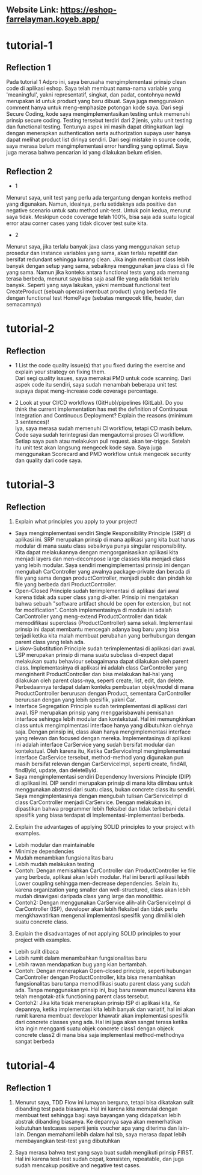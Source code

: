 ## Website Link: https://eshop-farrelayman.koyeb.app/

# tutorial-1

## Reflection 1
Pada tutorial 1 Adpro ini, saya berusaha mengimplementasi prinsip clean code di aplikasi eshop. Saya telah membuat nama-nama variable yang 'meaningful', yakni representatif, singkat, dan padat, contohnya newId merupakan id untuk product yang baru dibuat. Saya juga menggunakan comment hanya untuk meng-emphasize potongan kode saya. Dari segi Secure Coding, kode saya mengimplementasikan testing untuk memenuhi prinsip secure coding. Testing tersebut terdiri dari 2 jenis, yaitu unit testing dan functional testing. Tentunya aspek ini masih dapat ditingkatkan lagi dengan menerapkan authentication serta authorization supaya user hanya dapat melihat product list dirinya sendiri. Dari segi mistake in source code, saya merasa belum mengimplementasi error handling yang optimal. Saya juga merasa bahwa pencarian id yang dilakukan belum efisien.

## Reflection 2

- 1 <br>

Menurut saya, unit test yang perlu ada tergantung dengan konteks method yang digunakan. Namun, idealnya, perlu setidaknya ada positive dan negative scenario untuk satu method unit-test. Untuk poin kedua, menurut saya tidak. Meskipun code coverage telah 100%, bisa saja ada suatu logical error atau corner cases yang tidak dicover test suite kita. <br>

- 2 <br>

Menurut saya, jika terlalu banyak java class yang menggunakan setup prosedur dan instance variables yang sama, akan terlalu repetitif dan bersifat redundant sehingga kurang clean. Jika ingin membuat class lebih banyak dengan setup yang sama, sebaiknya menggunakan java class di file yang sama. Namun jika konteks antara functional tests yang ada memang terasa berbeda, menurut saya bisa saja asal file yang ada tidak terlalu banyak. Seperti yang saya lakukan, yakni membuat functional test CreateProduct (sebuah operasi membuat product) yang berbeda file dengan functional test HomePage (sebatas mengecek title, header, dan semacamnya)
  
# tutorial-2

## Reflection
- 1 List the code quality issue(s) that you fixed during the exercise and explain your strategy on fixing them. <br>
  Dari segi quality issues, saya memakai PMD untuk code scanning. Dari aspek code itu sendiri, saya sudah menambah beberapa unit test supaya dapat meng-increase code coverage percentage.


- 2 Look at your CI/CD workflows (GitHub)/pipelines (GitLab). Do you think the current implementation has met the definition of Continuous Integration and Continuous Deployment? Explain the reasons (minimum 3 sentences)! <br>
Iya, saya merasa sudah memenuhi CI workflow, tetapi CD masih belum. Code saya sudah terintegrasi dan mengautomsi proses CI workflow. Setiap saya push atau melakukan pull request. akan ter-trigge. Setelah itu unit test akan langsung mengecek kode saya. Saya juga menggunakan Scorecard and PMD workflow untuk mengecek security dan quality dari code saya.

# tutorial-3

## Reflection
1) Explain what principles you apply to your project! <br>
- Saya mengimplementasi sendiri Single Responsibility Principle (SRP) di aplikasi ini. SRP merupakan prinsip di mana aplikasi yang kita buat harus modular di mana suatu class sebaiknya punya singular responsibility. Kita dapat melakukannya dengan mengorganisasikan aplikasi kita menjadi layers dan men-decompose large classes kita menjadi class yang lebih modular. Saya sendiri mengimplementasi prinsip ini dengan mengubah CarController yang awalnya package-private dan berada di file yang sama dengan productController, menjadi public dan pindah ke file yang berbeda dari ProductController. <br>
- Open-Closed Principle sudah terimplementasi di aplikasi dari awal karena tidak ada super class yang di-alter. Prinsip ini mengatakan bahwa sebuah "software artifact should be open for extension, but not for modification". Contoh implementasinya di module ini adalah CarController yang meng-extend ProductController dan tidak memodifikasi superclass (ProductController) sama sekali. Implementasi prinsip ini dapat membantu mencegah adanya bug baru yang bisa terjadi ketika kita malah membuat perubahan yang berhubungan dengan parent class yang telah ada.
- Liskov-Substitution Principle sudah terimplementasi di aplikasi dari awal. LSP merupakan prinsip di mana suatu subclass di-expect dapat melakukan suatu behaviour sebagaimana dapat dilakukan oleh parent class. Implementasinya di aplikasi ini adalah class CarController yang menginherit ProductController dan bisa melakukan hal-hal yang dilakukan oleh parent class-nya, seperti create, list, edit, dan delete. Perbedaannya terdapat dalam konteks pembuatan objek/model di mana ProductController berurusan dengan Product, sementara CarController berurusan dengan yang lebih spesifik, yakni Car.
- Interface Segregation Principle sudah terimplementasi di aplikasi dari awal. ISP merupakan prinsip yang menggarisbawahi pemisahan interface sehingga lebih modular dan kontekstual. Hal ini memungkinkan class untuk mengimplmentasi interface hanya yang dibutuhkan olehnya saja. Dengan prinsip ini, class akan hanya mengimplementasi interface yang relevan dan focused dengan mereka. Implementasinya di aplikasi ini adalah interface CarService yang sudah bersifat modular dan kontekstual. Oleh karena itu, Ketika CarServiceImpl mengimplementasi interface CarService tersebut, method-method yang digunakan pun masih bersifat relevan dengan CarServiceImpl, seperti create, findAll, findById, update, dan deleteById.
- Saya mengimplementasi sendiri Dependency Inversions Principle (DIP) di aplikasi ini. DIP sendiri merupakan prinsip di mana kita diimbau untuk menggunakan abstrasi dari suatu class, bukan concrete class itu sendiri. Saya mengimplentasinya dengan mengubah tulisan CarServiceImpl di class CarController menjadi CarService. Dengan melakukan ini, dipastikan bahwa programmer lebih fleksibel dan tidak terbebani detail spesifik yang biasa terdapat di implementasi-implementasi berbeda.


2) Explain the advantages of applying SOLID principles to your project with examples.
- Lebih modular dan maintainable
- Minimize dependencies
- Mudah menambkan fungsionalitas baru
- Lebih mudah melakukan testing
- Contoh: Dengan memisahkan CarController dan ProductController ke file yang berbeda, aplikasi akan lebih modular. Hal ini berarti aplikasi lebih Lower coupling sehingga men-decrease dependencies. Selain itu, karena organization yang smaller dan well-structured, class akan lebih mudah dinavigasi daripada class yang large dan monolithic.
- Contoh2: Dengan menggunakan CarService alih-alih CarServiceImpl di CarController (ISP), developer akan lebih fleksibel dan tidak perlu mengkhawatirkan mengenai implementasi spesifik yang dimiliki oleh suatu concrete class.

3) Explain the disadvantages of not applying SOLID principles to your project with examples.
- Lebih sulit dibaca
- Lebih rumit dalam menambahkan fungsionalitas baru
- Lebih rawan mendapatkan bug yang kian bertambah.
- Contoh: Dengan menerapkan Open-closed principle, seperti hubungan CarController dengan ProductController, kita bisa menambahkan fungsionalitas baru tanpa memodifikasi suatu parent class yang sudah ada. Tanpa menggunakan prinsip ini, bug baru rawan muncul karena kita telah mengotak-atik functioning parent class tersebut.
- Contoh2: Jika kita tidak menerapkan prinsip ISP di aplikasi kita, Ke depannya, ketika implementasi kita lebih banyak dan variatif, hal ini akan rumit karena membuat developer khawatir akan implementasi spesifik dari concrete classes yang ada. Hal ini juga akan sangat terasa ketika kita ingin mengganti suatu objek concrete class1 dengan objeck concrete class2 di mana bisa saja implementasi method-methodnya sangat berbeda

# tutorial-4

## Reflection 1

1) Menurut saya, TDD Flow ini lumayan berguna, tetapi bisa dikatakan sulit dibanding test pada biasanya. Hal ini karena kita memulai dengan membuat test sehingga bagi saya bayangan yang didapatkan lebih abstrak dibanding biasanya. Ke depannya saya akan memerhatikan kebutuhan testcases seperti jenis voucher apa yang diterima dan lain-lain. Dengan memahami lebih dalam hal tsb, saya merasa dapat lebih membayangkan test-test yang dibutuhkan

2) Saya merasa bahwa test yang saya buat sudah mengikuti prinsip FIRST. Hal ini karena test-test sudah cepat, konsisten, repeatable, dan juga sudah mencakup positive and negative test cases.


